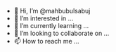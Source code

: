 - 👋 Hi, I’m @mahbubulsabuj
- 👀 I’m interested in ...
- 🌱 I’m currently learning ...
- 💞️ I’m looking to collaborate on ...
- 📫 How to reach me ...

<!---
mahbubulsabuj/mahbubulsabuj is a ✨ special ✨ repository because its `README.md` (this file) appears on your GitHub profile.
You can click the Preview link to take a look at your changes.
--->
